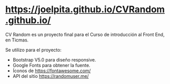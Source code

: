 # https://joelpita.github.io/CVRandom.github.io/
CV Random es un proyecto final para el Curso de introducción al Front End, en Ticmas. 

Se utilizo para el proyecto:

- Bootstrap V5.0 para diseño responsive.
- Google Fonts para obtener la fuente.
- Íconos de https://fontawesome.com/
- API del sitio https://randomuser.me/




